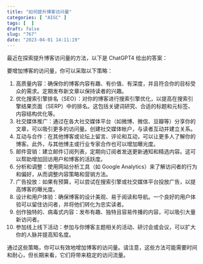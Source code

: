 ```yaml
---
title: "如何提升博客访问量"
categories: [ "AIGC" ]
tags: [  ]
draft: false
slug: "767"
date: "2023-04-01 14:11:19"
---
```


最近在探索提升博客访问量的方法，以下是 ChatGPT4 给出的答案：

要增加博客的访问量，你可以采取以下策略：

1. 高质量内容：确保你的博客内容有趣、有价值、有深度，并且符合你的目标受众的需求。定期发布新文章以保持读者的兴趣。
2. 优化搜索引擎排名（SEO）：对你的博客进行搜索引擎优化，以提高在搜索引擎结果页面（SERP）中的排名。这包括关键词研究、合适的标题和元标签、内容结构优化等。
3. 社交媒体推广：通过在各大社交媒体平台（如微博、微信、豆瓣等）分享你的文章，可以吸引更多的访问量。创建社交媒体帐户，与读者互动并建立关系。
4. 互动与合作：在其他博客或论坛上留言、评论和互动，可以让更多人了解你的博客。此外，与其他博主或行业专家合作也可以增加曝光度。
5. 邮件营销：建立邮件订阅列表，定期向订阅者发送更新通知和精选内容。这可以帮助增加回访用户和博客的活跃度。
6. 分析和调整：使用网站分析工具（如 Google Analytics）来了解访问者的行为和偏好，从而调整内容策略和营销方法。
7. 广告投放：如果有预算，可以尝试在搜索引擎或社交媒体平台投放广告，以提高博客的曝光度。
8. 设计和用户体验：确保博客的设计美观、易于阅读和导航。一个良好的用户体验可以留住访问者，并将他们转化为忠实读者。
9. 创作独特的、病毒式内容：发布有趣、独特且容易传播的内容，可以吸引大量新访问者。
10. 参加线上线下活动：参加与你博客主题相关的活动、研讨会或会议，可以扩大你的人脉并提高知名度。

通过这些策略，你可以有效地增加博客的访问量。请注意，这些方法可能需要时间和耐心，但长期来看，它们将带来稳定的访问流量。

